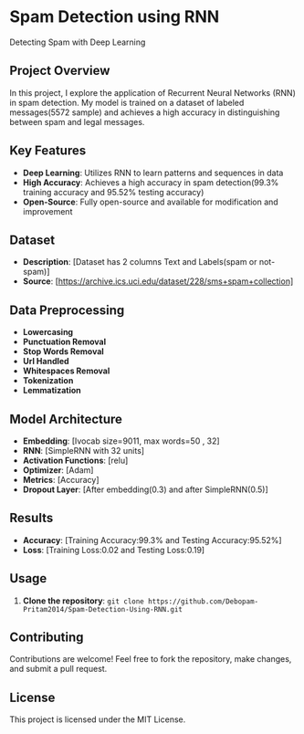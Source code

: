 # Spam Detection using RNN

Detecting Spam with Deep Learning

## Project Overview

In this project, I explore the application of Recurrent Neural Networks (RNN) in spam detection. My model is trained on a dataset of labeled messages(5572 sample) and achieves a high accuracy in distinguishing between spam and legal messages.

## Key Features

* **Deep Learning**: Utilizes RNN to learn patterns and sequences in data
* **High Accuracy**: Achieves a high accuracy in spam detection(99.3% training accuracy and 95.52% testing accuracy)
* **Open-Source**: Fully open-source and available for modification and improvement

## Dataset

* **Description**: [Dataset has 2 columns Text and Labels(spam or not-spam)]
* **Source**: [https://archive.ics.uci.edu/dataset/228/sms+spam+collection]


## Data Preprocessing
* **Lowercasing**
* **Punctuation Removal**
* **Stop Words Removal**
* **Url Handled**
* **Whitespaces Removal**
* **Tokenization**
* **Lemmatization**

  
## Model Architecture

* **Embedding**: [Ivocab size=9011, max words=50 , 32]
* **RNN**: [SimpleRNN with 32 units]
* **Activation Functions**: [relu]
* **Optimizer**: [Adam]
* **Metrics**: [Accuracy]
* **Dropout Layer**: [After embedding(0.3) and after SimpleRNN(0.5)]

## Results

* **Accuracy**: [Training Accuracy:99.3% and Testing Accuracy:95.52%]
* **Loss**: [Training Loss:0.02 and Testing Loss:0.19]

## Usage

1. **Clone the repository**: `git clone https://github.com/Debopam-Pritam2014/Spam-Detection-Using-RNN.git`


## Contributing

Contributions are welcome! Feel free to fork the repository, make changes, and submit a pull request.

## License

This project is licensed under the MIT License.
